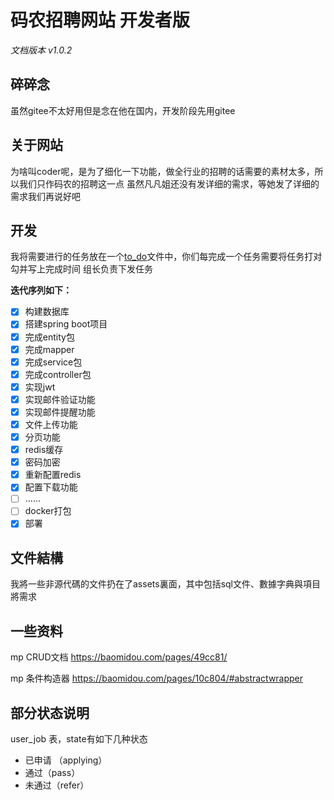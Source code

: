 # 码农招聘网站 开发者版
_文档版本 v1.0.2_
## 碎碎念
虽然gitee不太好用但是念在他在国内，开发阶段先用gitee
## 关于网站
为啥叫coder呢，是为了细化一下功能，做全行业的招聘的话需要的素材太多，所以我们只作码农的招聘这一点
虽然凡凡姐还没有发详细的需求，等她发了详细的需求我们再说好吧
## 开发
我将需要进行的任务放在一个[to_do](./to_do.md)文件中，你们每完成一个任务需要将任务打对勾并写上完成时间
组长负责下发任务

**迭代序列如下：**
- [x] 构建数据库
- [x] 搭建spring boot项目
- [x] 完成entity包
- [x] 完成mapper
- [x] 完成service包
- [x] 完成controller包
- [x] 实现jwt
- [x] 实现邮件验证功能
- [x] 实现邮件提醒功能
- [x] 文件上传功能
- [x] 分页功能
- [x] redis缓存
- [x] 密码加密
- [x] 重新配置redis
- [x] 配置下载功能
- [ ] ……
- [ ] docker打包
- [x] 部署
## 文件結構
我將一些非源代碼的文件扔在了assets裏面，其中包括sql文件、數據字典與項目將需求
## 一些资料
mp CRUD文档 https://baomidou.com/pages/49cc81/

mp 条件构造器 https://baomidou.com/pages/10c804/#abstractwrapper

## 部分状态说明
user_job 表，state有如下几种状态
- 已申请 （applying）
- 通过（pass）
- 未通过（refer）
